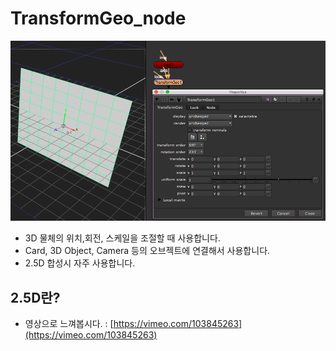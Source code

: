 # TransformGeo\_node

![](../../.gitbook/assets/trasformgeo_node.png)

* 3D 물체의 위치,회전, 스케일을 조절할 때 사용합니다.
* Card, 3D Object, Camera 등의 오브젝트에 연결해서 사용합니다.
* 2.5D 합성시 자주 사용합니다.

## 2.5D란?

* 영상으로 느껴봅시다. : [https://vimeo.com/103845263](https://vimeo.com/103845263)

